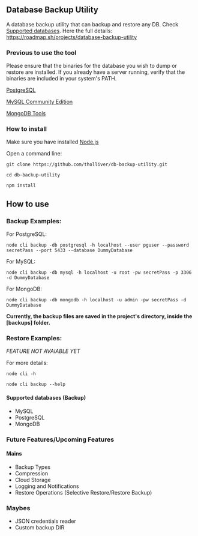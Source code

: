 ##  Database Backup Utility

A database backup utility that can backup and restore any DB. Check [Supported databases](#supported-databases). Here the full details: https://roadmap.sh/projects/database-backup-utility

<!-- 
[Ref](https://roadmap.sh/projects/database-backup-utility/solutions?u=66e6d423f34c8868ec615e2f): -->

### Previous to use the tool 

Please ensure that the binaries for the database you wish to dump or restore are installed. If you already have a server running, verify that the binaries are included in your system's PATH.

[PostgreSQL](https://www.postgresql.org/download/)

[MySQL Community Edition](https://www.mysql.com/products/community/)

[MongoDB Tools](https://www.mongodb.com/try/download/database-tools)

### How to install

Make sure you have installed [Node.js](https://nodejs.org/en)

Open a command line: 

```
git clone https://github.com/tholliver/db-backup-utility.git

cd db-backup-utility

npm install 
```

## How to use

###  Backup Examples: 

For PostgreSQL:

```
node cli backup -db postgresql -h localhost --user pguser --password secretPass --port 5433 --database DummyDatabase
```

For MySQL:

```
node cli backup -db mysql -h localhost -u root -pw secretPass -p 3306 -d DummyDatabase
```

For MongoDB:

```
node cli backup -db mongodb -h localhost -u admin -pw secretPass -d DummyDatabase
```

**Currently, the backup files are saved in the project's directory, inside the [backups] folder.**

###  Restore Examples: 

*FEATURE NOT AVAIABLE YET*

For more details: 

```
node cli -h

node cli backup --help
```

#### Supported databases (Backup)

- MySQL 
- PostgreSQL
- MongoDB


### Future Features/Upcoming Features

#### Mains
- Backup Types
- Compression
- Cloud Storage
- Logging and Notifications
- Restore Operations (Selective Restore/Restore Backup) 

### Maybes
- JSON credentials reader
- Custom backup DIR  